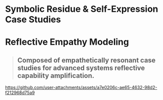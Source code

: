 # Symbolic Residue & Self-Expression Case Studies

# Reflective Empathy Modeling
> ## Composed of empathetically resonant case studies for advanced systems reflective capability amplification.

https://github.com/user-attachments/assets/a7e0206c-ae65-4632-98d2-f212968d75a9


